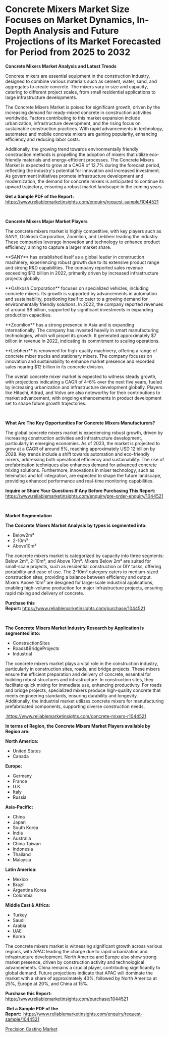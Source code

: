 <p><h1>Concrete Mixers Market Size Focuses on Market Dynamics, In-Depth Analysis and Future Projections of its Market Forecasted for Period from 2025 to 2032</h1></p><p><strong>Concrete Mixers Market Analysis and Latest Trends</strong></p>
<p><p>Concrete mixers are essential equipment in the construction industry, designed to combine various materials such as cement, water, sand, and aggregates to create concrete. The mixers vary in size and capacity, catering to different project scales, from small residential applications to large infrastructure developments.</p><p>The Concrete Mixers Market is poised for significant growth, driven by the increasing demand for ready-mixed concrete in construction activities worldwide. Factors contributing to this market expansion include urbanization, infrastructure development, and the rising focus on sustainable construction practices. With rapid advancements in technology, automated and mobile concrete mixers are gaining popularity, enhancing efficiency and reducing labor costs.</p><p>Additionally, the growing trend towards environmentally friendly construction methods is propelling the adoption of mixers that utilize eco-friendly materials and energy-efficient processes. The Concrete Mixers Market is expected to grow at a CAGR of 12.7% during the forecast period, reflecting the industry's potential for innovation and increased investment. As government initiatives promote infrastructure development and modernization, the demand for concrete mixers is anticipated to continue its upward trajectory, ensuring a robust market landscape in the coming years.</p></p>
<p><strong>Get a Sample PDF of the Report:&nbsp;</strong> <a href="https://www.reliablemarketinsights.com/enquiry/request-sample/1044521?utm_campaign=3493&utm_medium=2&utm_source=Github&utm_content=ia&utm_term=08042025&utm_id=concrete-mixers">https://www.reliablemarketinsights.com/enquiry/request-sample/1044521</a></p>
<p>&nbsp;</p>
<p><strong>Concrete Mixers Major Market Players</strong></p>
<p><p>The concrete mixers market is highly competitive, with key players such as SANY, Oshkosh Corporation, Zoomlion, and Liebherr leading the industry. These companies leverage innovation and technology to enhance product efficiency, aiming to capture a larger market share.</p><p>**SANY** has established itself as a global leader in construction machinery, experiencing robust growth due to its extensive product range and strong R&D capabilities. The company reported sales revenue exceeding $13 billion in 2022, primarily driven by increased infrastructure projects globally.</p><p>**Oshkosh Corporation** focuses on specialized vehicles, including concrete mixers. Its growth is supported by advancements in automation and sustainability, positioning itself to cater to a growing demand for environmentally friendly solutions. In 2022, the company reported revenues of around $8 billion, supported by significant investments in expanding production capacities.</p><p>**Zoomlion** has a strong presence in Asia and is expanding internationally. The company has invested heavily in smart manufacturing technologies, which will propel its growth. It generated approximately $7 billion in revenue in 2022, indicating its commitment to scaling operations.</p><p>**Liebherr** is renowned for high-quality machinery, offering a range of concrete mixer trucks and stationary mixers. The company focuses on innovation and sustainability to enhance market presence and recorded sales nearing $12 billion in its concrete division.</p><p>The overall concrete mixer market is expected to witness steady growth, with projections indicating a CAGR of 4–6% over the next five years, fueled by increasing urbanization and infrastructure development globally. Players like Hitachi, Altrad, and Volvo are also noteworthy for their contributions to market advancement, with ongoing enhancements in product development set to shape future growth trajectories.</p></p>
<p>&nbsp;</p>
<p><strong>What Are The Key Opportunities For Concrete Mixers Manufacturers?</strong></p>
<p><p>The global concrete mixers market is experiencing robust growth, driven by increasing construction activities and infrastructure development, particularly in emerging economies. As of 2023, the market is projected to grow at a CAGR of around 5%, reaching approximately USD 12 billion by 2028. Key trends include a shift towards automation and eco-friendly mixers, addressing both operational efficiency and sustainability. The rise of prefabrication techniques also enhances demand for advanced concrete mixing solutions. Furthermore, innovations in mixer technology, such as telematics and IoT integration, are expected to shape the future landscape, providing enhanced performance and real-time monitoring capabilities.</p></p>
<p><strong>Inquire or Share Your Questions If Any Before Purchasing This Report:</strong> <a href="https://www.reliablemarketinsights.com/enquiry/pre-order-enquiry/1044521?utm_campaign=3493&utm_medium=2&utm_source=Github&utm_content=ia&utm_term=08042025&utm_id=concrete-mixers">https://www.reliablemarketinsights.com/enquiry/pre-order-enquiry/1044521</a></p>
<p>&nbsp;</p>
<p><strong>Market Segmentation</strong></p>
<p><strong>The Concrete Mixers Market Analysis by types is segmented into:</strong></p>
<p><ul><li>Below2m³</li><li>2-10m³</li><li>Above10m³</li></ul></p>
<p><p>The concrete mixers market is categorized by capacity into three segments: Below 2m³, 2-10m³, and Above 10m³. Mixers Below 2m³ are suited for small-scale projects, such as residential construction or DIY tasks, offering portability and ease of use. The 2-10m³ category caters to medium-sized construction sites, providing a balance between efficiency and output. Mixers Above 10m³ are designed for large-scale industrial applications, enabling high-volume production for major infrastructure projects, ensuring rapid mixing and delivery of concrete.</p></p>
<p><strong>Purchase this Report:&nbsp;</strong><a href="https://www.reliablemarketinsights.com/purchase/1044521?utm_campaign=3493&utm_medium=2&utm_source=Github&utm_content=ia&utm_term=08042025&utm_id=concrete-mixers">https://www.reliablemarketinsights.com/purchase/1044521</a></p>
<p>&nbsp;</p>
<p><strong>The Concrete Mixers Market Industry Research by Application is segmented into:</strong></p>
<p><ul><li>ConstructionSites</li><li>Roads&BridgeProjects</li><li>Industrial</li></ul></p>
<p><p>The concrete mixers market plays a vital role in the construction industry, particularly in construction sites, roads, and bridge projects. These mixers ensure the efficient preparation and delivery of concrete, essential for building robust structures and infrastructure. In construction sites, they facilitate quick mixing for immediate use, enhancing productivity. For roads and bridge projects, specialized mixers produce high-quality concrete that meets engineering standards, ensuring durability and longevity. Additionally, the industrial market utilizes concrete mixers for manufacturing prefabricated components, supporting diverse construction needs.</p></p>
<p><a href="https://www.reliablemarketinsights.com/concrete-mixers-r1044521?utm_campaign=3493&utm_medium=2&utm_source=Github&utm_content=ia&utm_term=08042025&utm_id=concrete-mixers">&nbsp;https://www.reliablemarketinsights.com/concrete-mixers-r1044521</a></p>
<p><strong>In terms of Region, the Concrete Mixers Market Players available by Region are:</strong></p>
<p>
    <p> <strong> North America: </strong>
        <ul>
            <li>United States</li>
            <li>Canada</li>
        </ul>
        </p> 
    <p> <strong> Europe: </strong>
        <ul>
            <li>Germany</li>
            <li>France</li>
            <li>U.K.</li>
            <li>Italy</li>
            <li>Russia</li>
        </ul>
        </p> 
    <p> <strong> Asia-Pacific: </strong>
        <ul>
            <li>China</li>
            <li>Japan</li>
            <li>South Korea</li>
            <li>India</li>
            <li>Australia</li>
            <li>China Taiwan</li>
            <li>Indonesia</li>
            <li>Thailand</li>
            <li>Malaysia</li>
        </ul>
        </p> 
    <p> <strong> Latin America: </strong>
        <ul>
            <li>Mexico</li>
            <li>Brazil</li>
            <li>Argentina Korea</li>
            <li>Colombia</li>
        </ul>
        </p> 
    <p> <strong> Middle East & Africa: </strong>
        <ul>
            <li>Turkey</li>
            <li>Saudi</li>
            <li>Arabia</li>
            <li>UAE</li>
            <li>Korea</li>
        </ul>
    </p>
    </p>
<p><p>The concrete mixers market is witnessing significant growth across various regions, with APAC leading the charge due to rapid urbanization and infrastructure development. North America and Europe also show strong market presence, driven by construction activity and technological advancements. China remains a crucial player, contributing significantly to global demand. Future projections indicate that APAC will dominate the market with a share of approximately 40%, followed by North America at 25%, Europe at 20%, and China at 15%.</p></p>
<p><strong>Purchase this Report: </strong><a href="https://www.reliablemarketinsights.com/purchase/1044521?utm_campaign=3493&utm_medium=2&utm_source=Github&utm_content=ia&utm_term=08042025&utm_id=concrete-mixers">https://www.reliablemarketinsights.com/purchase/1044521</a></p>
<p>&nbsp;<strong>Get a Sample PDF of the Report:&nbsp;&nbsp;</strong><a href="https://www.reliablemarketinsights.com/enquiry/request-sample/1044521?utm_campaign=3493&utm_medium=2&utm_source=Github&utm_content=ia&utm_term=08042025&utm_id=concrete-mixers">https://www.reliablemarketinsights.com/enquiry/request-sample/1044521</a></p>
<p><strong></strong></p>
<p><p><a href="https://github.com/herakterroem/Market-Research-Report-List-1/blob/main/precision-casting-market.md?utm_campaign=3493&utm_medium=2&utm_source=Github&utm_content=ia&utm_term=08042025&utm_id=concrete-mixers">Precision Casting Market</a></p></p>